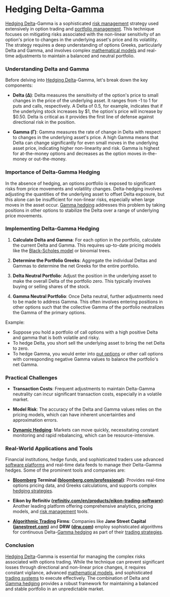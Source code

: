 # Hedging Delta-Gamma

[Hedging Delta](../h/hedging_delta.md)-Gamma is a sophisticated [risk management](../r/risk_management.md) strategy used extensively in option trading and [portfolio management](../p/portfolio_management.md). This technique focuses on mitigating risks associated with the non-linear sensitivity of an option's price to changes in the underlying asset's price and its volatility. The strategy requires a deep understanding of options Greeks, particularly Delta and Gamma, and involves complex [mathematical models](../m/mathematical_models_in_trading.md) and real-time adjustments to maintain a balanced and neutral portfolio.

### Understanding Delta and Gamma

Before delving into [Hedging Delta](../h/hedging_delta.md)-Gamma, let's break down the key components:

- **Delta (Δ)**: Delta measures the sensitivity of the option's price to small changes in the price of the underlying asset. It ranges from -1 to 1 for puts and calls, respectively. A Delta of 0.5, for example, indicates that if the underlying stock increases by $1, the option's price will increase by $0.50. Delta is critical as it provides the first line of defense against directional risk in the position.

- **Gamma (Γ)**: Gamma measures the rate of change in Delta with respect to changes in the underlying asset's price. A high Gamma means that Delta can change significantly for even small moves in the underlying asset price, indicating higher non-linearity and risk. Gamma is highest for at-the-money options and decreases as the option moves in-the-money or out-the-money.

### Importance of Delta-Gamma Hedging

In the absence of hedging, an options portfolio is exposed to significant risks from price movements and volatility changes. Delta-hedging involves adjusting the quantities of the underlying asset to offset Delta exposure, but this alone can be insufficient for non-linear risks, especially when large moves in the asset occur. [Gamma hedging](../g/gamma_hedging.md) addresses this problem by taking positions in other options to stabilize the Delta over a range of underlying price movements.

### Implementing Delta-Gamma Hedging

1. **Calculate Delta and Gamma**: For each option in the portfolio, calculate the current Delta and Gamma. This requires up-to-date pricing models like the [Black-Scholes model](../b/black-scholes_model.md) or binomial trees.

2. **Determine the Portfolio Greeks**: Aggregate the individual Deltas and Gammas to determine the net Greeks for the entire portfolio. 

3. **Delta Neutral Portfolio**: Adjust the position in the underlying asset to make the overall Delta of the portfolio zero. This typically involves buying or selling shares of the stock.

4. **Gamma Neutral Portfolio**: Once Delta neutral, further adjustments need to be made to address Gamma. This often involves entering positions in other options such that the collective Gamma of the portfolio neutralizes the Gamma of the primary options.

Example:
- Suppose you hold a portfolio of call options with a high positive Delta and gamma that is both volatile and risky.
- To hedge Delta, you short sell the underlying asset to bring the net Delta to zero.
- To hedge Gamma, you would enter into [put options](../p/put_options.md) or other call options with corresponding negative Gamma values to balance the portfolio's net Gamma.

### Practical Challenges

- **Transaction Costs**: Frequent adjustments to maintain Delta-Gamma neutrality can incur significant transaction costs, especially in a volatile market.

- **Model Risk**: The accuracy of the Delta and Gamma values relies on the pricing models, which can have inherent uncertainties and approximation errors.

- **[Dynamic Hedging](../d/dynamic_hedging.md)**: Markets can move quickly, necessitating constant monitoring and rapid rebalancing, which can be resource-intensive.

### Real-World Applications and Tools

Financial institutions, hedge funds, and sophisticated traders use advanced [software platforms](../s/software_platforms_for_trading.md) and real-time data feeds to manage their Delta-Gamma hedges. Some of the prominent tools and companies are:

- **[Bloomberg](../b/bloomberg.md) Terminal ([bloomberg.com/professional](https://www.bloomberg.com/professional/))**: Provides real-time options pricing data, and Greeks calculations, and supports complex [hedging strategies](../h/hedging_strategies.md).

- **Eikon by Refinitiv ([refinitiv.com/en/products/eikon-trading-software](https://www.refinitiv.com/en/products/eikon-trading-software))**: Another leading platform offering comprehensive analytics, pricing models, and [risk management](../r/risk_management.md) tools.

- **[Algorithmic Trading](../a/algorithmic_trading.md) Firms**: Companies like **Jane Street Capital ([janestreet.com](https://www.janestreet.com/))** and **DRW ([drw.com](https://drw.com/))** employ sophisticated algorithms for continuous Delta-[Gamma hedging](../g/gamma_hedging.md) as part of their [trading strategies](../t/trading_strategies.md).

### Conclusion

[Hedging Delta](../h/hedging_delta.md)-Gamma is essential for managing the complex risks associated with options trading. While the technique can prevent significant losses through directional and non-linear price changes, it requires constant vigilance, advanced [mathematical models](../m/mathematical_models_in_trading.md), and sophisticated [trading systems](../t/trading_systems.md) to execute effectively. The combination of Delta and [Gamma hedging](../g/gamma_hedging.md) provides a robust framework for maintaining a balanced and stable portfolio in an unpredictable market.
